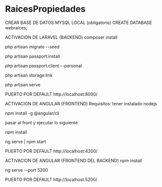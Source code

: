 # RaicesPropiedades


CREAR BASE DE DATOS MYSQL LOCAL (obligatorio)
CREATE DATABASE webraices;

ACTIVACION DE LARAVEL (BACKEND)
composer install


php artisan migrate --seed

php artisan passport:install

php artisan passport:client --personal

php artisan storage:link

php artisan serve


PUERTO POR DEFAULT http://localhost:8000/

ACTIVACION DE ANGULAR (FRONTEND)
Requisitos: tener instalado nodejs

npm install -g @angular/cli

pasar al front y ejecutar lo siguiente

npm install

ng serve | npm start

PUERTO POR DEFAULT http://localhost:4200/

ACTIVACION DE ANGULAR (FRONTEND DEL BACKEND)
npm install

ng serve --port 5200

PUERTO POR DEFAULT http://localhost:5200/
